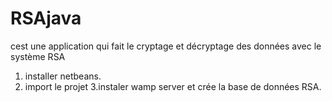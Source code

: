 # RSAjava
cest une application qui fait le cryptage et décryptage des données avec le système RSA
1. installer netbeans.
2. import le projet 
3.instaler wamp server et crée la base de données RSA.
